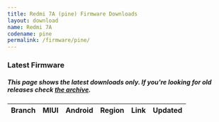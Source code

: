 ```yaml
---
title: Redmi 7A (pine) Firmware Downloads
layout: download
name: Redmi 7A
codename: pine
permalink: /firmware/pine/
---
```


### Latest Firmware
##### This page shows the latest downloads only. If you're looking for old releases check [the archive](/archive/firmware/pine/).

<div class="table-responsive-md" id="table-wrapper">
<table id="firmware" class="display dt-responsive nowrap compact table table-striped table-hover table-sm">
    <thead class="thead-dark">
        <tr>
            <th>Branch</th>
            <th>MIUI</th>
            <th>Android</th>
            <th>Region</th>
            <th>Link</th>
            <th>Updated</th>
        </tr>
    </thead>
    <script>loadFirmwareDownloads('pine', 'latest')</script>
</table>
</div>
